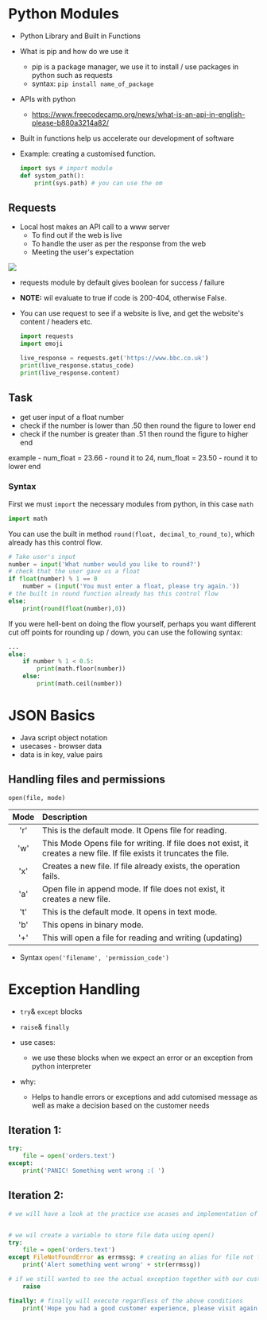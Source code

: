 # Python Modules
- Python Library and Built in Functions
- What is pip and how do we use it 
    - pip is a package manager, we use it to install / use packages in python such as requests
    - syntax: `pip install name_of_package`
- APIs with python
    - https://www.freecodecamp.org/news/what-is-an-api-in-english-please-b880a3214a82/


- Built in functions help us accelerate our development of software
- Example: creating a customised function. 
    ```python
    import sys # import module
    def system_path():
        print(sys.path) # you can use the om    
    ```
## Requests

- Local host makes an API call to a www server
  - To find out if the web is live
  - To handle the user as per the response from the web
  - Meeting the user's expectation

  

![](https://media.discordapp.net/attachments/767793850529087489/775372333271613460/unknown.png)

- requests module by default gives boolean for success / failure
- __NOTE:__ wil evaluate to true if code is 200-404, otherwise False. 

- You can use request to see if a website is live, and get the website's content / headers etc.
    
    ```python
    import requests
    import emoji

    live_response = requests.get('https://www.bbc.co.uk')
    print(live_response.status_code)
    print(live_response.content)
    ```


## Task
- get user input of a float number
- check if the number is lower than .50 then round the figure to lower end
- check if the number is greater than .51 then round the figure to higher end

example - num_float = 23.66 - round it to 24, num_float = 23.50 - round it to lower end

### Syntax
First we must `import` the necessary modules from python, in this case `math`

```python
import math
```
You can use the built in method `round(float, decimal_to_round_to)`, which already has this control flow.
```python
# Take user's input
number = input('What number would you like to round?')
# check that the user gave us a float
if float(number) % 1 == 0 
    number = (input('You must enter a float, please try again.'))
# the built in round function already has this control flow
else:
    print(round(float(number),0))
```
If you were hell-bent on doing the flow yourself, perhaps you want different cut off points for rounding up / down, you can use the following syntax:

```python
...
else:
    if number % 1 < 0.5:
        print(math.floor(number))
    else:
        print(math.ceil(number))
```

# JSON Basics 
- Java script object notation
- usecases - browser data
- data is in key, value pairs

## Handling files and permissions


`open(file, mode)`

| Mode	 |Description|
| :----: |:----                                                    |
|'r'	 |This is the default mode. It Opens file for reading.       |
|'w'	 |This Mode Opens file for writing.  If file does not exist, it creates a new file. If file exists it truncates the file.|
|'x'	 |Creates a new file. If file already exists, the operation fails.|
|'a'	 |Open file in append mode. If file does not exist, it creates a new file.|
|'t'	 |This is the default mode. It opens in text mode.|
|'b'	 |This opens in binary mode.
|'+'	 |This will open a file for reading and writing (updating)|


- Syntax `open('filename', 'permission_code')`

# Exception Handling 
- `try`& `except` blocks
- `raise`& `finally`

- use cases:
    - we use these blocks when we expect an error or an exception from python interpreter
- why:
    - Helps to handle errors or exceptions and add cutomised message as well as make a decision based on the customer needs

## Iteration 1:
```python
try:
    file = open('orders.text')
except:
    print('PANIC! Something went wrong :( ')
```


## Iteration 2:
```python
# we will have a look at the practice use acases and implementation of try, except, raise and finally


# we wil create a variable to store file data using open()
try:
    file = open('orders.text')
except FileNotFoundError as errmssg: # creating an alias for file not found error in except block
    print('Alert something went wrong' + str(errmssg))

# if we still wanted to see the actual exception together with our customised message
    raise

finally: # finally will execute regardless of the above conditions
    print('Hope you had a good customer experience, please visit again.')
```
